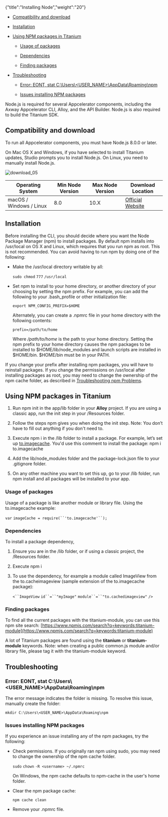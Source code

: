 {"title":"Installing Node","weight":"20"}

* [Compatibility and download](#compatibility-and-download)

* [Installation](#installation)

* [Using NPM packages in Titanium](#using-npm-packages-in-titanium)

    * [Usage of packages](#usage-of-packages)

    * [Dependencies](#dependencies)

    * [Finding packages](#finding-packages)

* [Troubleshooting](#troubleshooting)

    * [Error: EONT, stat C:\\Users\\<USER\_NAME>\\AppData\\Roaming\\npm](#error:-eont,-stat-c:\users\<user_name>\appdata\roaming\npm)

    * [Issues installing NPM packages](#issues-installing-npm-packages)

Node.js is required for several Appcelerator components, including the Axway Appcelerator CLI, Alloy, and the API Builder. Node.js is also required to build the Titanium SDK.

## Compatibility and download

To run all Appcelerator components, you must have Node.js 8.0.0 or later.

On Mac OS X and Windows, if you have selected to install Titanium updates, Studio prompts you to install Node.js. On Linux, you need to manually install Node.js.

![download_05](/Images/appc/download/attachments/29004836/download_05.png)

| Operating System | Min Node Version | Max Node Version | Download Location |
| --- | --- | --- | --- |
| macOS / Windows / Linux | 8.0 | 10.X | [Official Website](https://nodejs.org/en/download/releases/) |

## Installation

Before installing the CLI, you should decide where you want the Node Package Manager (npm) to install packages. By default npm installs into /usr/local on OS X and Linux, which requires that you run npm as root. This is not recommended. You can avoid having to run npm by doing one of the following:

* Make the /usr/local directory writable by all:

    `sudo chmod` `777` `/usr/local`

* Set npm to install to your home directory, or another directory of your choosing by setting the npm prefix. For example, you can add the following to your .bash\_profile or other initialization file:

    `export NPM_CONFIG_PREFIX=$HOME`

    Alternately, you can create a .npmrc file in your home directory with the following contents:

    `prefix=/path/to/home`

    Where _/path/to/home_ is the path to your home directory. Setting the npm prefix to your home directory causes the npm packages to be installed to $HOME/lib/node\_modules and launch scripts are installed in $HOME/bin. $HOME/bin must be in your PATH.

If you change your prefix after installing npm packages, you will have to reinstall packages. If you change the permissions on /usr/local after installing packages as root, you may need to change the ownership of the npm cache folder, as described in [Troubleshooting npm Problems](#TroubleshootingnpmProblems).

## Using NPM packages in Titanium

1. Run npm init in the app/lib folder in your **Alloy** project. If you are using a classic app, run the init step in your /Resources folder.

2. Follow the steps npm gives you when doing the init step. Note: You don’t have to fill out anything if you don't need to.

3. Execute npm i <packagename> in the /lib folder to install a package. For example, let’s set up [to.imagecache](https://www.npmjs.com/package/to.imagecache). You'd use this comment to install the package: npm i to.imagecache

4. Add the lib/node\_modules folder and the package-lock.json file to your .gitignore folder.

5. On any other machine you want to set this up, go to your /lib folder, run npm install and all packages will be installed to your app.

### Usage of packages

Usage of a package is like another module or library file. Using the to.imagecache example:

`var` `imageCache = require(``'to.imagecache'``);`

### Dependencies

To install a package dependency,

1. Ensure you are in the /lib folder, or if using a classic project, the /Resources folder.

2. Execute npm i <dependency>

3. To use the dependency, for example a module called ImageView from the to.cacheimageview (sample extension of the to.imagecache package):

    `<``ImageView`  `id``=``"myImage"`  `module``=``"to.cachedimageview"` `/>`

### Finding packages

To find all the current packages with the titanium-module, you can use this npm site search: [https://www.npmjs.com/search?q=keywords:titanium-module](https://www.npmjs.com/search?q=keywords:titanium-module)

A lot of Titanium packages are found using the **titanium** or **titanium-module** keywords. Note: when creating a public common.js module and/or library file, please tag it with the titanium-module keyword.

## Troubleshooting

### Error: EONT, stat C:\\Users\\<USER\_NAME>\\AppData\\Roaming\\npm

The error message indicates the folder is missing. To resolve this issue, manually create the folder:

`mkdir C:\Users\<USER_NAME>\AppData\Roaming\npm`

### Issues installing NPM packages

If you experience an issue installing any of the npm packages, try the following:

* Check permissions. If you originally ran npm using sudo, you may need to change the ownership of the npm cache folder.

    `sudo`  `chown` `-R <username> ~/.npmrc`

    On Windows, the npm cache defaults to npm-cache in the user's home folder.

* Clear the npm package cache:

    `npm cache clean`

* Remove your .npmrc file.
